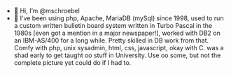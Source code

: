 - 👋 Hi, I’m @mschroebel
- 👀 I've been using php, Apache, MariaDB (mySql) since 1998, used to run a custom written bulletin board system written in Turbo Pascal in the 1980s [even got a mention in a major newspaper!], worked with DB2 on an IBM-AS/400 for a long while. Pretty skilled in DB work from that. Comfy with php, unix sysadmin, html, css, javascript, okay with C. was a shad early to get taught oo stuff in University. Use oo some, but not the complete picture yet could do if I had to.

<!---
mschroebel/mschroebel is a ✨ special ✨ repository because its `README.md` (this file) appears on your GitHub profile.
You can click the Preview link to take a look at your changes.
--->
